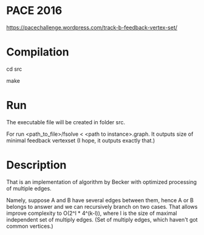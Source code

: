# PACE 2016

https://pacechallenge.wordpress.com/track-b-feedback-vertex-set/

# Compilation
cd src 

make

# Run

The executable file will be created in folder src.

For run \<path_to_file\>/fsolve < \<path to instance\>.graph. It outputs size of minimal feedback vertexset (I hope, it outputs exactly that.)

# Description

That is an implementation of algorithm by Becker with optimized processing of multiple edges.

Namely, suppose A and B have several edges between them, hence A or B belongs to answer and we can recursively branch on two cases. That 
allows improve complexity to  O(2^l * 4^(k-l)), where l is the size of maximal independent set of multiply edges. (Set of multiply edges, 
which haven't got common vertices.) 

